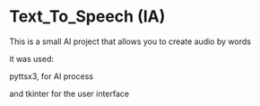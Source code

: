 # Text_To_Speech (IA)

This is a small AI project that allows you to create audio by words

it was used:

pyttsx3, for AI process

and tkinter for the user interface


